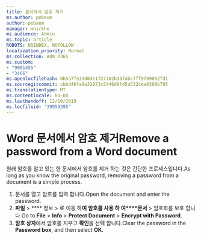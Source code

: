 ```yaml
---
title: 문서에서 암호 제거
ms.author: pebaum
author: pebaum
manager: mnirkhe
ms.audience: Admin
ms.topic: article
ROBOTS: NOINDEX, NOFOLLOW
localization_priority: Normal
ms.collection: Adm_O365
ms.custom:
- "9001455"
- "3466"
ms.openlocfilehash: 0b5a7fe3dd03e1727182b337abc7ff9799052fd1
ms.sourcegitcommit: cbbd46fa9a32873c5446d9fd5a532cea0300b795
ms.translationtype: MT
ms.contentlocale: ko-KR
ms.lasthandoff: 12/10/2019
ms.locfileid: "39959395"
---
```

# <a name="remove-a-password-from-a-word-document"></a><span data-ttu-id="4dd37-102">Word 문서에서 암호 제거</span><span class="sxs-lookup"><span data-stu-id="4dd37-102">Remove a password from a Word document</span></span>

<span data-ttu-id="4dd37-103">원래 암호를 알고 있는 한 문서에서 암호를 제거 하는 것은 간단한 프로세스입니다.</span><span class="sxs-lookup"><span data-stu-id="4dd37-103">As long as you know the original password, removing a password from a document is a simple process.</span></span>

1. <span data-ttu-id="4dd37-104">문서를 열고 암호를 입력 합니다.</span><span class="sxs-lookup"><span data-stu-id="4dd37-104">Open the document and enter the password.</span></span>
2. <span data-ttu-id="4dd37-105">**파일** > \*\*\*\* 정보 > 로 이동 하**여 암호를 사용 하 여\*\*\*\*문서** > 암호화를 보호 합니다.</span><span class="sxs-lookup"><span data-stu-id="4dd37-105">Go to **File** > **Info** > **Protect Document** > **Encrypt with Password**.</span></span>
3. <span data-ttu-id="4dd37-106">**암호 상자**에서 암호를 지우고 **확인**을 선택 합니다.</span><span class="sxs-lookup"><span data-stu-id="4dd37-106">Clear the password in the **Password box**, and then select **OK**.</span></span>